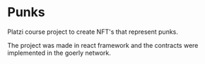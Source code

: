 # Punks

Platzi course project to create NFT's that represent punks.

The project was made in react framework and the contracts were implemented in the goerly network.
